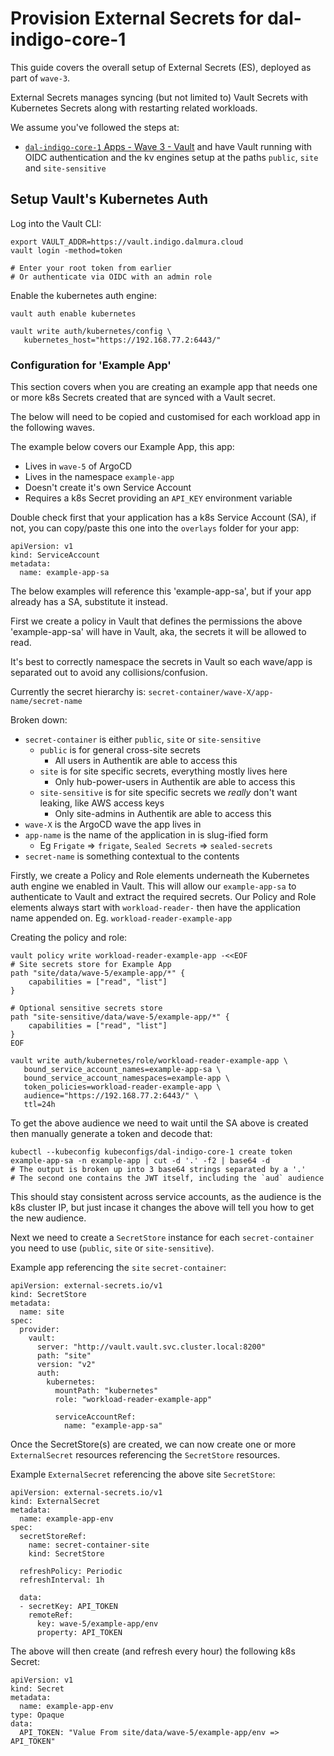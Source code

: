 # Provision External Secrets for dal-indigo-core-1

This guide covers the overall setup of External Secrets (ES), deployed as part of `wave-3`.

External Secrets manages syncing (but not limited to) Vault Secrets with Kubernetes Secrets along with restarting related workloads.

We assume you've followed the steps at:
* [`dal-indigo-core-1` Apps - Wave 3 - Vault](INDIGO-CORE-1-APPS-WAVE-3-VAULT.md) and have Vault running with OIDC authentication and the kv engines setup at the paths `public`, `site` and `site-sensitive`


## Setup Vault's Kubernetes Auth
Log into the Vault CLI:
```
export VAULT_ADDR=https://vault.indigo.dalmura.cloud
vault login -method=token

# Enter your root token from earlier
# Or authenticate via OIDC with an admin role
```

Enable the kubernetes auth engine:
```
vault auth enable kubernetes

vault write auth/kubernetes/config \
   kubernetes_host="https://192.168.77.2:6443/"
```

### Configuration for 'Example App'
This section covers when you are creating an example app that needs one or more k8s Secrets created that are synced with a Vault secret.

The below will need to be copied and customised for each workload app in the following waves.

The example below covers our Example App, this app:
* Lives in `wave-5` of ArgoCD
* Lives in the namespace `example-app`
* Doesn't create it's own Service Account
* Requires a k8s Secret providing an `API_KEY` environment variable

Double check first that your application has a k8s Service Account (SA), if not, you can copy/paste this one into the `overlays` folder for your app:
```
apiVersion: v1
kind: ServiceAccount
metadata:
  name: example-app-sa
```

The below examples will reference this 'example-app-sa', but if your app already has a SA, substitute it instead.

First we create a policy in Vault that defines the permissions the above 'example-app-sa' will have in Vault, aka, the secrets it will be allowed to read.

It's best to correctly namespace the secrets in Vault so each wave/app is separated out to avoid any collisions/confusion.

Currently the secret hierarchy is: `secret-container/wave-X/app-name/secret-name`

Broken down:
* `secret-container` is either `public`, `site` or `site-sensitive`
  * `public` is for general cross-site secrets
    * All users in Authentik are able to access this
  * `site` is for site specific secrets, everything mostly lives here
    * Only hub-power-users in Authentik are able to access this
  * `site-sensitive` is for site specific secrets we *really* don't want leaking, like AWS access keys
    * Only site-admins in Authentik are able to access this
* `wave-X` is the ArgoCD wave the app lives in
* `app-name` is the name of the application in is slug-ified form
  * Eg `Frigate` => `frigate`, `Sealed Secrets` => `sealed-secrets`
* `secret-name` is something contextual to the contents

Firstly, we create a Policy and Role elements underneath the Kubernetes auth engine we enabled in Vault. This will allow our `example-app-sa` to authenticate to Vault and extract the required secrets. Our Policy and Role elements always start with `workload-reader-` then have the application name appended on. Eg. `workload-reader-example-app`

Creating the policy and role:
```
vault policy write workload-reader-example-app -<<EOF
# Site secrets store for Example App
path "site/data/wave-5/example-app/*" {
    capabilities = ["read", "list"]
}

# Optional sensitive secrets store
path "site-sensitive/data/wave-5/example-app/*" {
    capabilities = ["read", "list"]
}
EOF

vault write auth/kubernetes/role/workload-reader-example-app \
   bound_service_account_names=example-app-sa \
   bound_service_account_namespaces=example-app \
   token_policies=workload-reader-example-app \
   audience="https://192.168.77.2:6443/" \
   ttl=24h
```

To get the above audience we need to wait until the SA above is created then manually generate a token and decode that:
```
kubectl --kubeconfig kubeconfigs/dal-indigo-core-1 create token example-app-sa -n example-app | cut -d '.' -f2 | base64 -d
# The output is broken up into 3 base64 strings separated by a '.'
# The second one contains the JWT itself, including the `aud` audience
```

This should stay consistent across service accounts, as the audience is the k8s cluster IP, but just incase it changes the above will tell you how to get the new audience.

Next we need to create a `SecretStore` instance for each `secret-container` you need to use (`public`, `site` or `site-sensitive`).

Example app referencing the `site` `secret-container`:
```
apiVersion: external-secrets.io/v1
kind: SecretStore
metadata:
  name: site
spec:
  provider:
    vault:
      server: "http://vault.vault.svc.cluster.local:8200"
      path: "site"
      version: "v2"
      auth:
        kubernetes:
          mountPath: "kubernetes"
          role: "workload-reader-example-app"

          serviceAccountRef:
            name: "example-app-sa"
```

Once the SecretStore(s) are created, we can now create one or more `ExternalSecret` resources referencing the `SecretStore` resources.

Example `ExternalSecret` referencing the above site `SecretStore`:
```
apiVersion: external-secrets.io/v1
kind: ExternalSecret
metadata:
  name: example-app-env
spec:
  secretStoreRef:
    name: secret-container-site
    kind: SecretStore

  refreshPolicy: Periodic
  refreshInterval: 1h

  data:
  - secretKey: API_TOKEN
    remoteRef:
      key: wave-5/example-app/env
      property: API_TOKEN
```

The above will then create (and refresh every hour) the following k8s Secret:
```
apiVersion: v1
kind: Secret
metadata:
  name: example-app-env
type: Opaque
data:
  API_TOKEN: "Value From site/data/wave-5/example-app/env => API_TOKEN"
```
